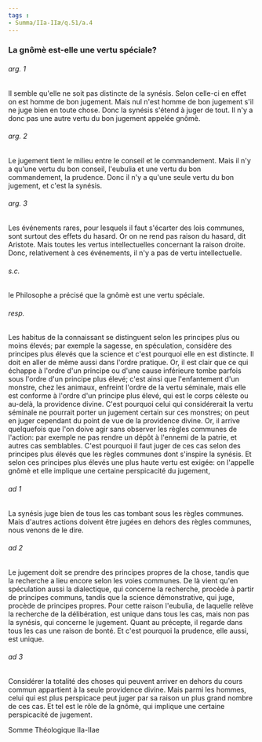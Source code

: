 ```yaml
---
tags : 
- Summa/IIa-IIæ/q.51/a.4
---
```


### La gnômè est-elle une vertu spéciale?

###### arg. 1
Il semble qu'elle ne soit pas distincte de la synésis. Selon celle-ci en effet on est homme de bon jugement. Mais nul n'est homme de bon jugement s'il ne juge bien en toute chose. Donc la synésis s'étend à juger de tout. Il n'y a donc pas une autre vertu du bon jugement appelée gnômè. 

###### arg. 2
Le jugement tient le milieu entre le conseil et le commandement. Mais il n'y a qu'une vertu du bon conseil, l'eubulia et une vertu du bon commandement, la prudence. Donc il n'y a qu'une seule vertu du bon jugement, et c'est la synésis. 

###### arg. 3
Les événements rares, pour lesquels il faut s'écarter des lois communes, sont surtout des effets du hasard. Or on ne rend pas raison du hasard, dit Aristote. Mais toutes les vertus intellectuelles concernant la raison droite. Donc, relativement à ces événements, il n'y a pas de vertu intellectuelle. 

###### s.c.
le Philosophe a précisé que la gnômè est une vertu spéciale. 

###### resp.
Les habitus de la connaissant se distinguent selon les principes plus ou moins élevés; par exemple la sagesse, en spéculation, considère des principes plus élevés que la science et c'est pourquoi elle en est distincte. Il doit en aller de même aussi dans l'ordre pratique. Or, il est clair que ce qui échappe à l'ordre d'un principe ou d'une cause inférieure tombe parfois sous l'ordre d'un principe plus élevé; c'est ainsi que l'enfantement d'un monstre, chez les animaux, enfreint l'ordre de la vertu séminale, mais elle est conforme à l'ordre d'un principe plus élevé, qui est le corps céleste ou au-delà, la providence divine. C'est pourquoi celui qui considérerait la vertu séminale ne pourrait porter un jugement certain sur ces monstres; on peut en juger cependant du point de vue de la providence divine. Or, il arrive quelquefois que l'on doive agir sans observer les règles communes de l'action: par exemple ne pas rendre un dépôt à l'ennemi de la patrie, et autres cas semblables. C'est pourquoi il faut juger de ces cas selon des principes plus élevés que les règles communes dont s'inspire la synésis. Et selon ces principes plus élevés une plus haute vertu est exigée: on l'appelle gnômè et elle implique une certaine perspicacité du jugement, 

###### ad 1
La synésis juge bien de tous les cas tombant sous les règles communes. Mais d'autres actions doivent être jugées en dehors des règles communes, nous venons de le dire. 

###### ad 2
Le jugement doit se prendre des principes propres de la chose, tandis que la recherche a lieu encore selon les voies communes. De là vient qu'en spéculation aussi la dialectique, qui concerne la recherche, procède à partir de principes communs, tandis que la science démonstrative, qui juge, procède de principes propres. Pour cette raison l'eubulia, de laquelle relève la recherche de la délibération, est unique dans tous les cas, mais non pas la synésis, qui concerne le jugement. Quant au précepte, il regarde dans tous les cas une raison de bonté. Et c'est pourquoi la prudence, elle aussi, est unique. 

###### ad 3
Considérer la totalité des choses qui peuvent arriver en dehors du cours commun appartient à la seule providence divine. Mais parmi les hommes, celui qui est plus perspicace peut juger par sa raison un plus grand nombre de ces cas. Et tel est le rôle de la gnômè, qui implique une certaine perspicacité de jugement. 

Somme Théologique IIa-IIae 

